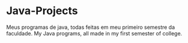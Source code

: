# Java-Projects
Meus programas de java, todas feitas em meu primeiro semestre da faculdade.
My Java programs, all made in my first semester of college.
